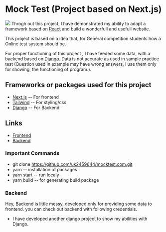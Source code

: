 # Mock Test (Project based on Next.js)
![](https://github.com/uk2459644/mocktest.com/blob/main/mocktest4.gif)
Throgh out this project, I have demonstrated my ability to adapt a framework based on [React](https://react.org) and build a wonderfull and usefull website.

This project is based on a idea that, for General competition students how a Online test system should  be.

For proper functioning of this project , I have feeded some data, with a backend based on [Django](https://www.djangoproject.com/). Data is not accurate as used in sample practice test (Question used in example may have wrong answers, i use them only for showing, the functioning of program.).

## Frameworks or packages used for this project
 - [Next.js](https://nextjs.org) -- For frontend
 - [Tailwind](https://tailwindcss.com/) -- For styling/css 
 - [Django](https://www.djangoproject.com/) -- For Backend 

 ## Links 
 - [Frontend](https://mocktest.vercel.app/)
 - [Backend](https://mockt-test.onrender.com)

 ### Important Commands
 - git clone https://github.com/uk2459644/mocktest.com.git 
 - yarn -- installation of packages
 - yarn start -- run localy
 - yarn build -- for generating build package
 ### Backend 
 Hey, Backend is little messy, developed only for providing some data to frontend.
 you can check out backend with following credentials.

- I have developed another django project to show my abilities with Django.
